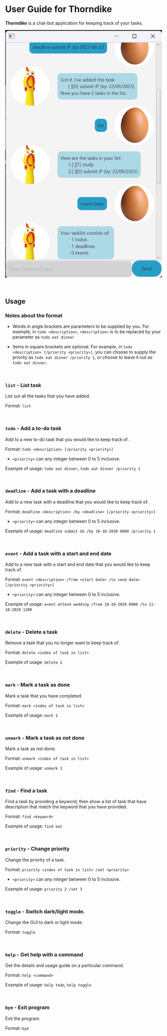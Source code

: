 # User Guide for Thorndike

__Thorndike__ is a chat-bot application for keeping track of your tasks.

![Sample screenshot](Ui.png)

<br>

## Usage

### Notes about the format
* Words in angle brackets are parameters to be supplied by you. 
For example, in `todo <description>`, `<description>` is to be replaced by your parameter as `todo eat dinner`

* Items in square brackets are optional.
For example, in `todo <description> [/priority <priority>]`, you can choose to supply the priority as `todo eat dinner /priority 1`, or choose to leave it out as `todo eat dinner`.

<br>

### `list` - List task

List out all the tasks that you have added.

Format: 
`list`

<br>

### `todo` - Add a to-do task

Add to a new to-do task that you would like to keep track of.

Format: 
`todo <description> [/priority <priority>]`
* `<priority>` can any integer between 0 to 5 inclusive.

Example of usage: 
`todo eat dinner`, `todo eat dinner /priority 1`

<br>

### `deadline` - Add a task with a deadline

Add to a new task with a deadline that you would like to keep track of.

Format: 
`deadline <description> /by <deadline> [/priority <priority>]`
* `<priority>` can any integer between 0 to 5 inclusive.

Example of usage: 
`deadline submit UG /by 10-10-2020 0900 /priority 1`

<br>

### `event` - Add a task with a start and end date

Add to a new task with a start and end date that you would like to keep track of.

Format: 
`event <description> /from <start date> /to <end date> [/priority <priority>]`
* `<priority>` can any integer between 0 to 5 inclusive.

Example of usage: 
`event attend wedding /from 10-10-2020 0900 /to 11-10-2020 1200`

<br>

### `delete` - Delete a task

Remove a task that you no longer want to keep track of.

Format: 
`delete <index of task in list>`

Example of usage: 
`delete 1`

<br>

### `mark` - Mark a task as done

Mark a task that you have completed.

Format: 
`mark <index of task in list>`

Example of usage: 
`mark 1`

<br>

### `unmark` - Mark a task as not done

Mark a task as not done.

Format: 
`unmark <index of task in list>`

Example of usage: 
`unmark 1`

<br>

### `find` - Find a task

Find a task by providing a keyword, then show a list of task that have description that match the keyword that you have provided.

Format: 
`find <keyword>`

Example of usage: 
`find eat`

<br>

### `priority` - Change priority

Change the priority of a task.

Format: 
`priority <index of task in list> /set <priority>`
* `<priority>` can any integer between 0 to 5 inclusive.

Example of usage: 
`priority 2 /set 3`

<br>

### `toggle` - Switch dark/light mode.

Change the GUI to dark or light mode.

Format: 
`toggle`

<br>

### `help` - Get help with a command

Get the details and usage guide on a particular command.

Format: 
`help <command>`

Example of usage: 
`help todo`, `help toggle`

<br>

### `bye` - Exit program

Exit the program.

Format: 
`bye`
